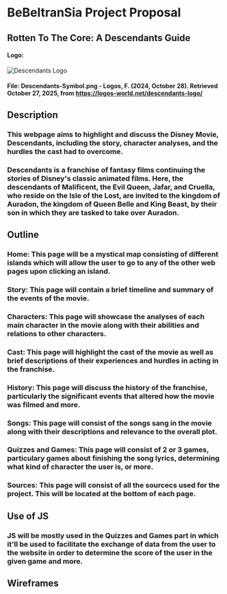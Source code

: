 # BeBeltranSia Project Proposal
## Rotten To The Core: A Descendants Guide
#### Logo:
![Descendants Logo](https://logos-world.net/wp-content/uploads/2023/06/Descendants-Symbol.png)
#### File: Descendants-Symbol.png - Logos, F. (2024, October 28). Retrieved October 27, 2025, from https://logos-world.net/descendants-logo/

## Description

### This webpage aims to highlight and discuss the Disney Movie, Descendants, including the story, character analyses, and the hurdles the cast had to overcome. 

### Descendants is a franchise of fantasy films continuing the stories of Disney's classic animated films. Here, the descendants of Malificent, the Evil Queen, Jafar, and Cruella, who reside on the Isle of the Lost, are invited to the kingdom of Auradon, the kingdom of Queen Belle and King Beast, by their son in which they are tasked to take over Auradon.

##
## Outline

### Home: This page will be a mystical map consisting of different islands which will allow the user to go to any of the other web pages upon clicking an island.

### Story: This page will contain a brief timeline and summary of the events of the movie.

### Characters: This page will showcase the analyses of each main character in the movie along with their abilities and relations to other characters.

### Cast: This page will highlight the cast of the movie as well as brief descriptions of their experiences and hurdles in acting in the franchise.

### History: This page will discuss the history of the franchise, particularly the significant events that altered how the movie was filmed and more.

### Songs: This page will consist of the songs sang in the movie along with their descriptions and relevance to the overall plot.

### Quizzes and Games: This page will consist of 2 or 3 games, particulary games about finishing the song lyrics, determining what kind of character the user is, or more.

### Sources: This page will consist of all the sourcecs used for the project. This will be located at the bottom of each page.
##
## Use of JS

### JS will be mostly used in the Quizzes and Games part in which it'll be used to facilitate the exchange of data from the user to the website in order to determine the score of the user in the given game and more.

##
## Wireframes